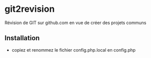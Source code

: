 # git2revision
Révision de GIT sur github.com en vue de créer des projets communs

## Installation
- copiez et renommez le fichier config.php.local en config.php
